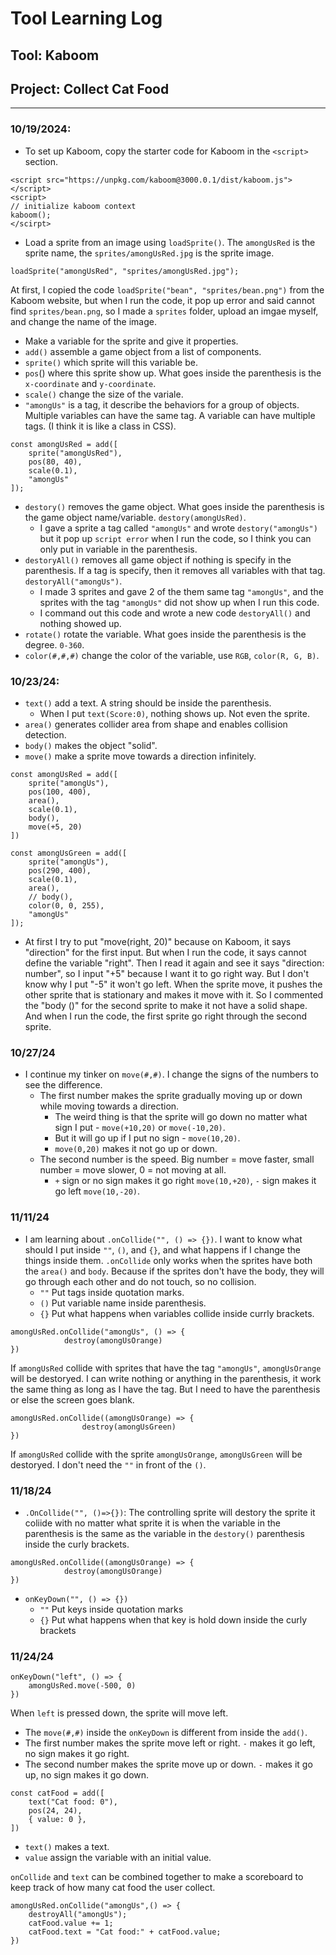 # Tool Learning Log

## Tool: **Kaboom**

## Project: **Collect Cat Food**

---

### 10/19/2024:
- To set up Kaboom, copy the starter code for Kaboom in the `<script>` section.
``` JS
<script src="https://unpkg.com/kaboom@3000.0.1/dist/kaboom.js"></script>
<script>
// initialize kaboom context
kaboom();
</scirpt>
```

- Load a sprite from an image using `loadSprite()`. The `amongUsRed` is the sprite name, the `sprites/amongUsRed.jpg` is the sprite image.
``` JS
loadSprite("amongUsRed", "sprites/amongUsRed.jpg");
```
At first, I copied the code `loadSprite("bean", "sprites/bean.png")` from the Kaboom website, but when I run the code, it pop up error and said cannot find `sprites/bean.png`, so I made a `sprites` folder, upload an imgae myself, and change the name of the image.

- Make a variable for the sprite and give it properties.
- `add()` assemble a game object from a list of components.
- `sprite()` which sprite will this variable be.
- `pos`() where this sprite show up. What goes inside the parenthesis is the `x-coordinate` and `y-coordinate`.
- `scale()` change the size of the variale.
- `"amongUs"` is a tag, it describe the behaviors for a group of objects. Multiple variables can have the same tag. A variable can have multiple tags. (I think it is like a class in CSS).
``` JS
const amongUsRed = add([
    sprite("amongUsRed"),
    pos(80, 40),
    scale(0.1),
    "amongUs"
]);
```
- `destory()` removes the game object. What goes inside the parenthesis is the game object name/variable. `destory(amongUsRed)`.
   - I gave a sprite a tag called `"amongUs"` and wrote `destory("amongUs")` but it pop up `script error` when I run the code, so I think you can only put in variable in the parenthesis.
- `destoryAll()` removes all game object if nothing is specify in the parenthesis. If a tag is specify, then it removes all variables with that tag. `destoryAll("amongUs")`.
    - I made 3 sprites and gave 2 of the them same tag `"amongUs"`, and the sprites with the tag `"amongUs"` did not show up when I run this code.
    - I command out this code and wrote a new code `destoryAll()` and nothing showed up.
- `rotate()` rotate the variable. What goes inside the parenthesis is the degree. `0-360`.
- `color(#,#,#)` change the color of the variable, use `RGB`, `color(R, G, B)`.


### 10/23/24:
- `text()` add a text. A string should be inside the parenthesis.
    - When I put `text(Score:0)`, nothing shows up. Not even the sprite.
- `area()` generates collider area from shape and enables collision detection.
- `body()` makes the object "solid".
- `move()` make a sprite move towards a direction infinitely.

``` JS
const amongUsRed = add([
    sprite("amongUs"),
    pos(100, 400),
    area(),
    scale(0.1),
    body(),
    move(+5, 20)
])

const amongUsGreen = add([
    sprite("amongUs"),
    pos(290, 400),
    scale(0.1),
    area(),
    // body(),
    color(0, 0, 255),
    "amongUs"
]);
```
- At first I try to put "move(right, 20)" because on Kaboom, it says "direction" for the first input. But when I run the code, it says cannot define the variable "right". Then I read it again and see it says "direction: number", so I input "+5" because I want it to go right way. But I don't know why I put "-5" it won't go left. When the sprite move, it pushes the other sprite that is stationary and makes it move with it. So I commented the "body ()" for the second sprite to make it not have a solid shape. And when I run the code,  the first sprite go right through the second sprite.

### 10/27/24
- I continue my tinker on `move(#,#)`. I change the signs of the numbers to see the difference.
    - The first number makes the sprite gradually moving up or down while moving towards a direction.
        - The weird thing is that the sprite will go down no matter what sign I put - `move(+10,20)` or `move(-10,20)`.
        - But it will go up if I put no sign - `move(10,20)`.
        - `move(0,20)` makes it not go up or down.
    - The second number is the speed. Big number = move faster, small number = move slower, 0 = not moving at all.
        - `+` sign or no sign makes it go right `move(10,+20)`, `-` sign makes it go left `move(10,-20)`.
### 11/11/24
- I am learning about `.onCollide("", () => {})`. I want to know what should I put inside `""`, `()`, and `{}`, and what happens if I change the things inside them. `.onCollide` only works when the sprites have both the `area()` and `body`. Because if the sprites don't have the body, they will go through each other and do not touch, so no collision.
    - `""` Put tags inside quotation marks.
    - `()` Put variable name inside parenthesis.
    - `{}` Put what happens when variables collide inside currly brackets.
``` JS
amongUsRed.onCollide("amongUs", () => {
            destroy(amongUsOrange)
})
 ```
If `amongUsRed` collide with sprites that have the tag `"amongUs"`, `amongUsOrange` will be destoryed. I can write nothing or anything in the parenthesis, it work the same thing as long as I have the tag. But I need to have the parenthesis or else the screen goes blank.

``` JS
amongUsRed.onCollide((amongUsOrange) => {
                destroy(amongUsGreen)
})
```
If `amongUsRed` collide with the sprite `amongUsOrange`, `amongUsGreen` will be destoryed. I don't need the `""` in front of the `()`.

### 11/18/24
- `.OnCollide("", ()=>{})`: The controlling sprite will destory the sprite it coliide with no matter what sprite it is when the variable in the parenthesis is the same as the variable in the `destory()` parenthesis inside the curly brackets.
``` JS
amongUsRed.onCollide((amongUsOrange) => {
            destroy(amongUsOrange)
})
```

- `onKeyDown("", () => {})`
    - `""` Put keys inside quotation marks
    - `{}` Put what happens when that key is hold down inside the curly brackets

### 11/24/24
``` JS
onKeyDown("left", () => {
    amongUsRed.move(-500, 0)
})
```
When `left` is pressed down, the sprite will move left.
- The `move(#,#)` inside the `onKeyDown` is different from inside the `add()`.
- The first number makes the sprite move left or right. `-` makes it go left, no sign makes it go right.
- The second number makes the sprite move up or down. `-` makes it go up, no sign makes it go down.


``` JS
const catFood = add([
    text("Cat food: 0"),
    pos(24, 24),
    { value: 0 },
])
```
- `text()` makes a text.
- `value` assign the variable with an initial value.

`onCollide` and `text` can be combined together to make a scoreboard to keep track of how many cat food the user collect.

``` JS
amongUsRed.onCollide("amongUs",() => {
    destroyAll("amongUs");
    catFood.value += 1;
    catFood.text = "Cat food:" + catFood.value;
})
```










<!--
* Links you used today (websites, videos, etc)
* Things you tried, progress you made, etc
* Challenges, a-ha moments, etc
* Questions you still have
* What you're going to try next
-->
